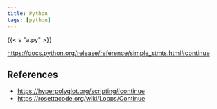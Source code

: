 ```yaml
---
title: Python
tags: [python]
---
```


{{< s "a.py" >}}

<https://docs.python.org/release/reference/simple_stmts.html#continue>

## References

- <https://hyperpolyglot.org/scripting#continue>
- <https://rosettacode.org/wiki/Loops/Continue>

